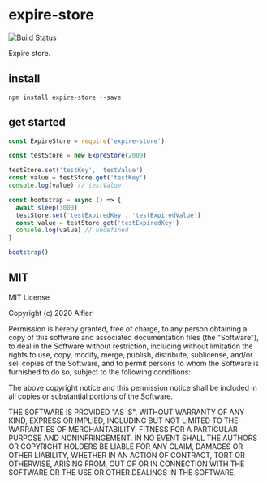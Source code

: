 # expire-store

[![Build Status](https://github.com/AlfieriChou/expire-store/workflows/Node%20CI/badge.svg?branch=master&event=push)](https://github.com/AlfieriChou/expire-store/actions)

Expire store.

## install

```
npm install expire-store --save
```

## get started

```javascript
const ExpireStore = require('expire-store')

const testStore = new ExpreStore(2000)

testStore.set('testKey', 'testValue')
const value = testStore.get('testKey')
console.log(value) // testValue

const bootstrap = async () => {
  await sleep(3000)
  testStore.set('testExpiredKey', 'testExpiredValue')
  const value = testStore.get('testExpiredKey')
  console.log(value) // undefined
}

bootstrap()
```

## MIT

MIT License

Copyright (c) 2020 Alfieri

Permission is hereby granted, free of charge, to any person obtaining a copy
of this software and associated documentation files (the "Software"), to deal
in the Software without restriction, including without limitation the rights
to use, copy, modify, merge, publish, distribute, sublicense, and/or sell
copies of the Software, and to permit persons to whom the Software is
furnished to do so, subject to the following conditions:

The above copyright notice and this permission notice shall be included in all
copies or substantial portions of the Software.

THE SOFTWARE IS PROVIDED "AS IS", WITHOUT WARRANTY OF ANY KIND, EXPRESS OR
IMPLIED, INCLUDING BUT NOT LIMITED TO THE WARRANTIES OF MERCHANTABILITY,
FITNESS FOR A PARTICULAR PURPOSE AND NONINFRINGEMENT. IN NO EVENT SHALL THE
AUTHORS OR COPYRIGHT HOLDERS BE LIABLE FOR ANY CLAIM, DAMAGES OR OTHER
LIABILITY, WHETHER IN AN ACTION OF CONTRACT, TORT OR OTHERWISE, ARISING FROM,
OUT OF OR IN CONNECTION WITH THE SOFTWARE OR THE USE OR OTHER DEALINGS IN THE
SOFTWARE.
